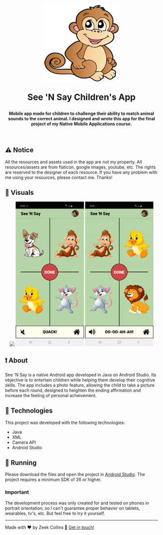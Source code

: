 <h1 align="center">
  <img width="250" src="./github_assets/monkey2.png" alt="Monkey Icon" />

See 'N Say Children's App

</h1>

<h4 align="center">
  Mobile app made for children to challenge their ability to match animal sounds to the correct animal. I designed and wrote this app for the final project of my Native Mobile Applications course. 
</h4>
<br>

## :warning: Notice

All the resources and assets used in the app are not my property. All resources/assets are from flaticon, google images, youtube, etc. The rights are reserved to the designer of each resource. If you have any problem with me using your resources, please contact me. Thanks!

## :eyes: Visuals

<p align="center">

  <img src="./github_assets/CorrectAnswerGif.gif" width="225" />
  <img src="./github_assets/WrongAnswerGif.gif" width="225" />
  <img src="./github_assets/DialogBoxGif.gif" width="225" />
</p>

## :exclamation: About

See 'N Say is a native Android app developed in Java on Android Studio. Its objective is to entertain children while helping them develop their cognitive skills. The app includes a photo feature, allowing the child to take a picture before each round, designed to heighten the ending affirmation and increase the feeling of personal acheivement.

## :rocket: Technologies

This project was developed with the following technologies:

- Java
- XML
- Camera API
- Android Studio

## :running: Running

Please download the files and open the project in [Android Studio](https://developer.android.com/studio). The project requires a minimum SDK of 26 or higher.

### Important

The development process was only created for and tested on phones in portrait orientation, so I can't guarantee proper behavior on tablets, wearables, tv's, etc. But feel free to try it yourself.

---

Made with ♥ by Zeek Collins :wave: [Get in touch!](https://www.linkedin.com/in/ezekialcollinsii/)
